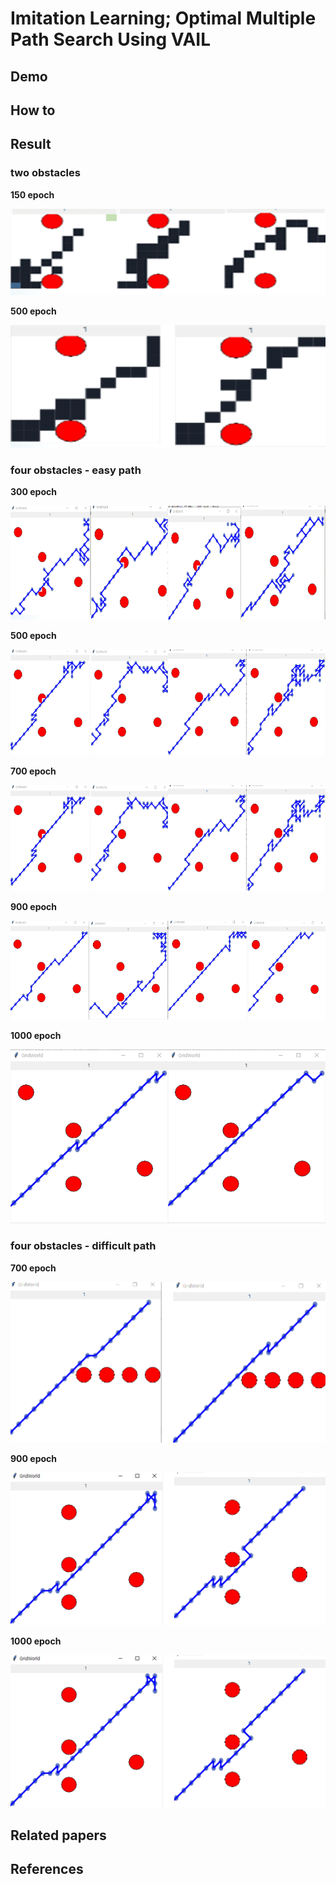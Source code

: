 
# Imitation Learning; Optimal Multiple Path Search Using VAIL

## Demo

## How to

## Result
### two obstacles

**150 epoch**

![two obstacle-150](./img/2obstacle-150epoch.PNG)<br>

**500 epoch**

![two obstacle-500](./img/2obstacle-500epoch.PNG)<br>


### four obstacles - easy path

**300 epoch**

![four obstacle0-300](./img/epoch-300.png)<br>

**500 epoch**

![four obstacle0-500](./img/epoch-500.PNG)<br>

**700 epoch**

![four obstacle0-700](./img/epoch-500.PNG)<br>

**900 epoch**

![four obstacle0-900](./img/epoch-900.PNG)<br>

**1000 epoch**

![four obstacle0-1000](./img/epoch-1000.PNG)<br>


### four obstacles - difficult path

**700 epoch**

![four obstacle1-700](./img/4opstacle2_epoch-700.png)<br>

**900 epoch**

![four obstacle1-900](./img/4opstacle2_epoch-900.png)<br>

**1000 epoch**

![four obstacle1-1000](./img/4opstacle2_epoch-900.png)<br>


## Related papers


## References


